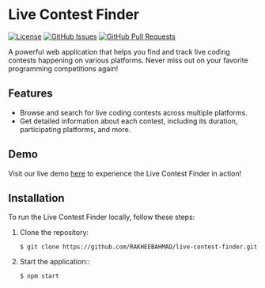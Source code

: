 

# Live Contest Finder

[![License](https://img.shields.io/badge/license-MIT-blue.svg)](https://github.com/RAKHEEBAHMAD/live-contest-finder/blob/main/LICENSE)
[![GitHub Issues](https://img.shields.io/github/issues/RAKHEEBAHMAD/live-contest-finder)](https://github.com/RAKHEEBAHMAD/live-contest-finder/issues)
[![GitHub Pull Requests](https://img.shields.io/github/issues-pr/RAKHEEBAHMAD/live-contest-finder)](https://github.com/RAKHEEBAHMAD/live-contest-finder/pulls)

A powerful web application that helps you find and track live coding contests happening on various platforms. Never miss out on your favorite programming competitions again!

## Features

- Browse and search for live coding contests across multiple platforms.
- Get detailed information about each contest, including its duration, participating platforms, and more.

## Demo

Visit our live demo [here](https://contestfinder.netlify.app) to experience the Live Contest Finder in action!

## Installation

To run the Live Contest Finder locally, follow these steps:

1. Clone the repository:
   ```shell
   $ git clone https://github.com/RAKHEEBAHMAD/live-contest-finder.git
2. Start the application::
   ```shell
   $ npm start

